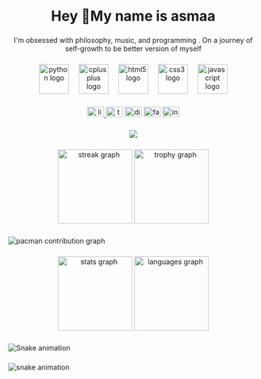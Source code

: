 <h1 align="center">Hey 👋My name is asmaa</h1>

###

<p align="center">I'm obsessed with philosophy, music, and programming . On a journey of self-growth to be better version of myself</p>

###

<div align="center">
  <img src="https://skillicons.dev/icons?i=py" height="60" alt="python logo"  />
  <img width="12" />
  <img src="https://cdn.jsdelivr.net/gh/devicons/devicon/icons/cplusplus/cplusplus-original.svg" height="60" alt="cplusplus logo"  />
  <img width="12" />
  <img src="https://cdn.jsdelivr.net/gh/devicons/devicon/icons/html5/html5-original.svg" height="60" alt="html5 logo"  />
  <img width="12" />
  <img src="https://cdn.jsdelivr.net/gh/devicons/devicon/icons/css3/css3-original.svg" height="60" alt="css3 logo"  />
  <img width="12" />
  <img src="https://cdn.jsdelivr.net/gh/devicons/devicon/icons/javascript/javascript-original.svg" height="60" alt="javascript logo"  />
</div>

###

<div align="center">
  <a href="www.linkedin.com/in/asmaa-ahmed-86028a2b3" target="_blank">
    <img src="https://raw.githubusercontent.com/maurodesouza/profile-readme-generator/master/src/assets/icons/social/linkedin/default.svg" width="34" height="21" alt="linkedin logo"  />
  </a>
  <img src="https://raw.githubusercontent.com/maurodesouza/profile-readme-generator/master/src/assets/icons/social/twitter/default.svg" width="34" height="21" alt="twitter logo"  />
  <img src="https://raw.githubusercontent.com/maurodesouza/profile-readme-generator/master/src/assets/icons/social/discord/default.svg" width="34" height="21" alt="discord logo"  />
  <img src="https://raw.githubusercontent.com/maurodesouza/profile-readme-generator/master/src/assets/icons/social/facebook/default.svg" width="34" height="21" alt="facebook logo"  />
  <img src="https://raw.githubusercontent.com/maurodesouza/profile-readme-generator/master/src/assets/icons/social/instagram/default.svg" width="34" height="21" alt="instagram logo"  />
</div>

###

<div align="center">
  <img src="https://profile-counter.glitch.me/asmaa505/count.svg?"  />
</div>

###

<div align="center">
  <img src="https://streak-stats.demolab.com?user=asmaa505&locale=en&mode=daily&theme=dracula&hide_border=false&border_radius=5&order=3" height="150" alt="streak graph"  />
  <img src="https://github-profile-trophy.vercel.app?username=asmaa505&theme=dracula&column=-1&row=1&margin-w=8&margin-h=8&no-bg=false&no-frame=false&order=4" height="150" alt="trophy graph"  />
</div>

###

<picture>
  <source media="(prefers-color-scheme: dark)" srcset="https://raw.githubusercontent.com/asmaa505/asmaa505/output/pacman-contribution-graph-dark.svg">
  <source media="(prefers-color-scheme: light)" srcset="https://raw.githubusercontent.com/asmaa505/asmaa505/output/pacman-contribution-graph.svg">
  <img alt="pacman contribution graph" src="https://raw.githubusercontent.com/asmaa505/asmaa505/output/pacman-contribution-graph.svg">
</picture>

###

<div align="center">
  <img src="https://github-readme-stats.vercel.app/api?username=asmaa505&hide_title=false&hide_rank=false&show_icons=true&include_all_commits=true&count_private=true&disable_animations=false&theme=dracula&locale=en&hide_border=false&order=1" height="150" alt="stats graph"  />
  <img src="https://github-readme-stats.vercel.app/api/top-langs?username=asmaa505&locale=en&hide_title=false&layout=compact&card_width=320&langs_count=5&theme=dracula&hide_border=false&order=2" height="150" alt="languages graph"  />
</div>

###

<img src="https://raw.githubusercontent.com/asmaa505/asmaa505/output/snake.svg" alt="Snake animation" />

###

###
<picture>
  <source media="(prefers-color-scheme: dark)" srcset="output/github-contribution-grid-snake-dark.svg" />
  <source media="(prefers-color-scheme: light)" srcset="output/github-contribution-grid-snake.svg" />
  <img alt="snake animation" src="output/github-contribution-grid-snake.svg" />
</picture>

###

